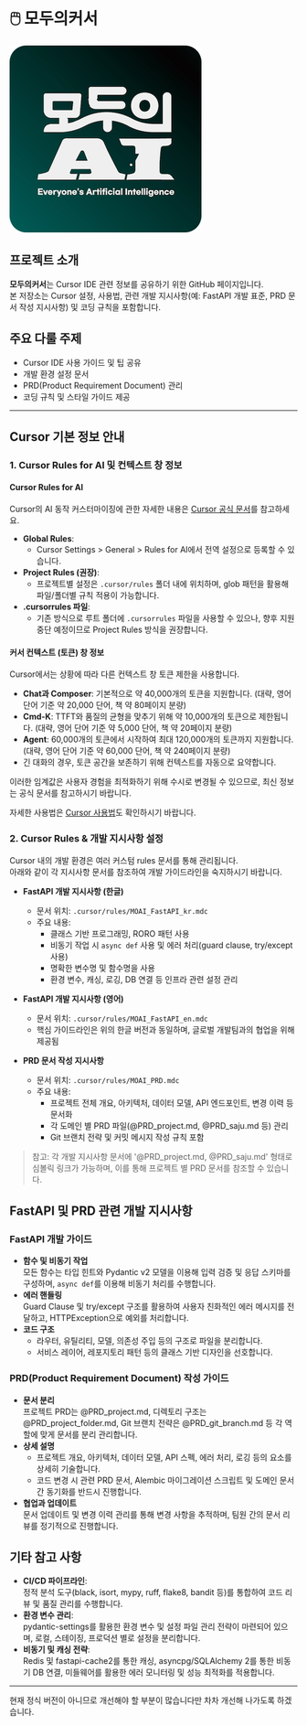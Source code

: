 # 🖱️ 모두의커서
![예시 이미지](assets/images/moduai_logo.png)
## 프로젝트 소개
**모두의커서**는 Cursor IDE 관련 정보를 공유하기 위한 GitHub 페이지입니다.  
본 저장소는 Cursor 설정, 사용법, 관련 개발 지시사항(예: FastAPI 개발 표준, PRD 문서 작성 지시사항) 및 코딩 규칙을 포함합니다.

## 주요 다룰 주제
- Cursor IDE 사용 가이드 및 팁 공유
- 개발 환경 설정 문서
- PRD(Product Requirement Document) 관리
- 코딩 규칙 및 스타일 가이드 제공

---

## Cursor 기본 정보 안내

### 1. Cursor Rules for AI 및 컨텍스트 창 정보

#### Cursor Rules for AI
Cursor의 AI 동작 커스터마이징에 관한 자세한 내용은 [Cursor 공식 문서](https://docs.cursor.com/context/rules-for-ai)를 참고하세요.

- **Global Rules**:  
  - Cursor Settings > General > Rules for AI에서 전역 설정으로 등록할 수 있습니다.
- **Project Rules (권장)**:  
  - 프로젝트별 설정은 `.cursor/rules` 폴더 내에 위치하며, glob 패턴을 활용해 파일/폴더별 규칙 적용이 가능합니다.
- **.cursorrules 파일**:  
  - 기존 방식으로 루트 폴더에 `.cursorrules` 파일을 사용할 수 있으나, 향후 지원 중단 예정이므로 Project Rules 방식을 권장합니다.


#### 커서 컨텍스트 (토큰) 창 정보
Cursor에서는 상황에 따라 다른 컨텍스트 창 토큰 제한을 사용합니다.

- **Chat과 Composer**: 기본적으로 약 40,000개의 토큰을 지원합니다. (대략, 영어 단어 기준 약 20,000 단어, 책 약 80페이지 분량)
- **Cmd-K**: TTFT와 품질의 균형을 맞추기 위해 약 10,000개의 토큰으로 제한됩니다. (대략, 영어 단어 기준 약 5,000 단어, 책 약 20페이지 분량)
- **Agent**: 60,000개의 토큰에서 시작하여 최대 120,000개의 토큰까지 지원합니다. (대략, 영어 단어 기준 약 60,000 단어, 책 약 240페이지 분량)
- 긴 대화의 경우, 토큰 공간을 보존하기 위해 컨텍스트를 자동으로 요약합니다.

이러한 임계값은 사용자 경험을 최적화하기 위해 수시로 변경될 수 있으므로, 최신 정보는 공식 문서를 참고하시기 바랍니다.

자세한 사용법은 [Cursor 사용법](https://docs.cursor.com/)도 확인하시기 바랍니다.



### 2. Cursor Rules & 개발 지시사항 설정
Cursor 내의 개발 환경은 여러 커스텀 rules 문서를 통해 관리됩니다.  
아래와 같이 각 지시사항 문서를 참조하여 개발 가이드라인을 숙지하시기 바랍니다.

- **FastAPI 개발 지시사항 (한글)**  
  - 문서 위치: `.cursor/rules/MOAI_FastAPI_kr.mdc`  
  - 주요 내용:  
    - 클래스 기반 프로그래밍, RORO 패턴 사용  
    - 비동기 작업 시 `async def` 사용 및 에러 처리(guard clause, try/except 사용)  
    - 명확한 변수명 및 함수명을 사용
    - 환경 변수, 캐싱, 로깅, DB 연결 등 인프라 관련 설정 관리

- **FastAPI 개발 지시사항 (영어)**  
  - 문서 위치: `.cursor/rules/MOAI_FastAPI_en.mdc`  
  - 핵심 가이드라인은 위의 한글 버전과 동일하며, 글로벌 개발팀과의 협업을 위해 제공됨

- **PRD 문서 작성 지시사항**  
  - 문서 위치: `.cursor/rules/MOAI_PRD.mdc`  
  - 주요 내용:  
    - 프로젝트 전체 개요, 아키텍처, 데이터 모델, API 엔드포인트, 변경 이력 등 문서화  
    - 각 도메인 별 PRD 파일(@PRD_project.md, @PRD_saju.md 등) 관리  
    - Git 브랜치 전략 및 커밋 메시지 작성 규칙 포함

> 참고: 각 개발 지시사항 문서에 '@PRD_project.md, @PRD_saju.md' 형태로 심볼릭 링크가 가능하며, 이를 통해 프로젝트 별 PRD 문서를 참조할 수 있습니다.

## FastAPI 및 PRD 관련 개발 지시사항

### FastAPI 개발 가이드
- **함수 및 비동기 작업**  
  모든 함수는 타입 힌트와 Pydantic v2 모델을 이용해 입력 검증 및 응답 스키마를 구성하며, `async def`를 이용해 비동기 처리를 수행합니다.
- **에러 핸들링**  
  Guard Clause 및 try/except 구조를 활용하여 사용자 친화적인 에러 메시지를 전달하고, HTTPException으로 예외를 처리합니다.
- **코드 구조**  
  - 라우터, 유틸리티, 모델, 의존성 주입 등의 구조로 파일을 분리합니다.  
  - 서비스 레이어, 레포지토리 패턴 등의 클래스 기반 디자인을 선호합니다.

### PRD(Product Requirement Document) 작성 가이드
- **문서 분리**  
  프로젝트 PRD는 @PRD_project.md, 디렉토리 구조는 @PRD_project_folder.md, Git 브랜치 전략은 @PRD_git_branch.md 등 각 역할에 맞게 문서를 분리 관리합니다.
- **상세 설명**  
  - 프로젝트 개요, 아키텍처, 데이터 모델, API 스펙, 에러 처리, 로깅 등의 요소를 상세히 기술합니다.
  - 코드 변경 시 관련 PRD 문서, Alembic 마이그레이션 스크립트 및 도메인 문서 간 동기화를 반드시 진행합니다.
- **협업과 업데이트**  
  문서 업데이트 및 변경 이력 관리를 통해 변경 사항을 추적하며, 팀원 간의 문서 리뷰를 정기적으로 진행합니다.

## 기타 참고 사항
- **CI/CD 파이프라인**:  
  정적 분석 도구(black, isort, mypy, ruff, flake8, bandit 등)를 통합하여 코드 리뷰 및 품질 관리를 수행합니다.
- **환경 변수 관리**:  
  pydantic-settings를 활용한 환경 변수 및 설정 파일 관리 전략이 마련되어 있으며, 로컬, 스테이징, 프로덕션 별로 설정을 분리합니다.
- **비동기 및 캐싱 전략**:  
  Redis 및 fastapi-cache2를 통한 캐싱, asyncpg/SQLAlchemy 2를 통한 비동기 DB 연결, 미들웨어를 활용한 에러 모니터링 및 성능 최적화를 적용합니다.

---

현재 정식 버전이 아니므로 개선해야 할 부분이 많습니다만 차차 개선해 나가도록 하겠습니다.
